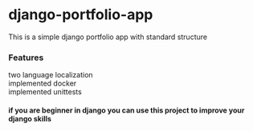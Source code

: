 # django-portfolio-app
This is a simple django portfolio app with standard structure 

### Features 
two language localization <br>
implemented docker <br>
implemented unittests <br>


#### if you are beginner in django you can use this project to improve your django skills 
